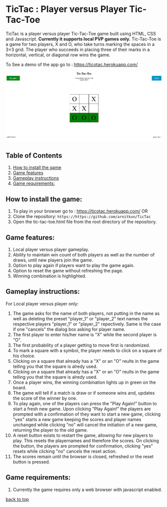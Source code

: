 


# TicTac : Player versus Player Tic-Tac-Toe

TicTac is a player versus player Tic-Tac-Toe game built using HTML, CSS and Javascript. **Currently it supports local PVP games only.**
Tic-Tac-Toe is a game for two players, X and O, who take turns marking the spaces in a 3×3 grid. The player who succeeds in placing three of their marks in a horizontal, vertical, or diagonal row wins the game.

To See a demo of the app go to : https://ticotac.herokuapp.com/

![TicTac screenshot](https://github.com/arnitkun/TicTac/blob/master/demotac1.PNG)<br />

## Table of Contents

1. [How to install the game](#how-to-install-the-game)
2. [Game features](#Game-features)
3. [Gameplay instructions](#Gameplay-insturctions)
4. [Game requirements:](#Game-requirements)


## How to install the game:

1. To play in your browser go to : https://ticotac.herokuapp.com/ OR
2. Clone the repository: ```https://https://github.com/arnitkun/TicTac```
3. Open the tic-tac-toe.html file from the root directory of the repository.

## Game features:

1. Local player versus player gameplay.
2. Ability to maintain win count of both players as well as the number of draws, until new players join the game.
3. Option to play again if players want to play the game again.
4. Option to reset the game without refreshing the page.
5. Winning combination is highlighted.

## Gameplay instructions:
   For Local player versus player only:
1. The game asks for the name of both players, not putting in the name as well as deleting the preset "player_1" or "player_2"
   text names the respective players "player_1" or "player_2" repectively. Same is the case if one "cancels" the dialog box asking for        player name.
2. The first player to enter his/her name is "X" while the second player is "O".
3. The first probability of a player getting to move first is randomized.
4. To mark a square with a symbol, the player needs to click on a square of his choice.
5. Clicking on a square that already has a "X" or an "O" reults in the game telling you that the square is alredy used.
6. Clicking on a square that already has a "X" or an "O" reults in the game telling you that the square is alredy used.
7. Once a player wins, the winning combination lights up in green on the board.
8. The game will tell if a match is draw or if someone wins and, updates the score of the winner by one.
9. To play again, one of the players can press the "Play Again!" button to start a fresh new game. Upon clicking "Play Again!" the  players
   are prompted with a confirmation of they want to start a new game, clicking "yes" starts a new game keeping the scores and player names    unchanged while clicking "no" will cancel the initiation of a new game, returning the player to the old game.
10. A reset button exists to restart the game, allowing for new players to play. This resets the playernames and therefore the scores. On     clicking the button, the players are prompted for confirmation, clicking "yes" resets while clicking "no" cancels the reset action.
 11. The scores remain until the browser is closed, refreshed or the reset button is pressed.
 
 ## Game requirements:
 
 1. Currently the game requires only a web browser with javascript enabled. 
 
 [back to top](#table-of-contents)
